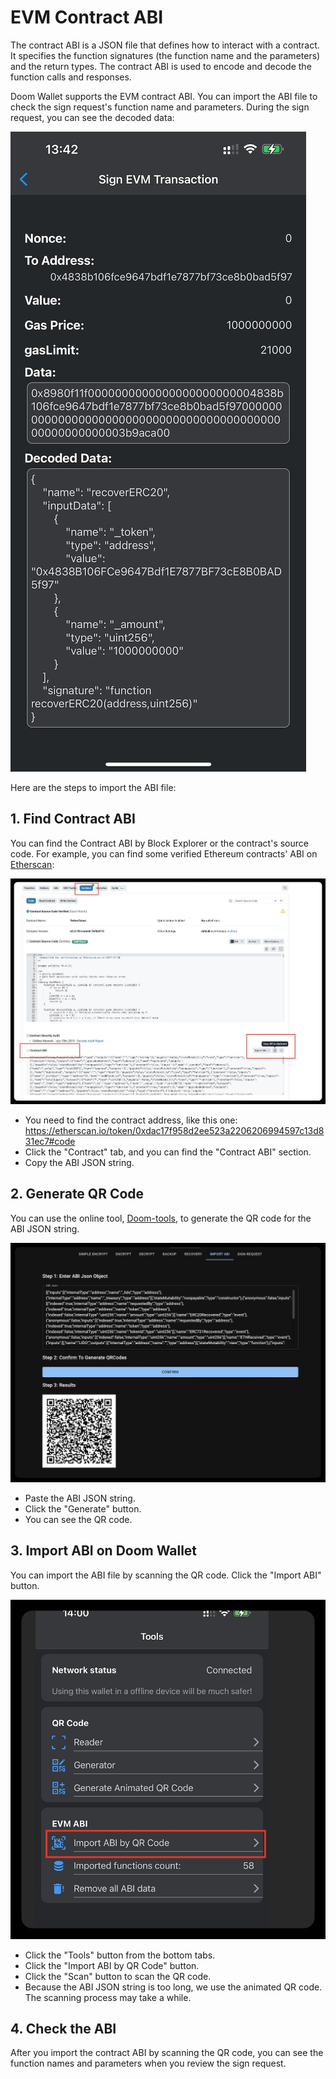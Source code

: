 # EVM Contract ABI

The contract ABI is a JSON file that defines how to interact with a contract. It specifies the function signatures (the function name and the parameters) and the return types. The contract ABI is used to encode and decode the function calls and responses.

Doom Wallet supports the EVM contract ABI. You can import the ABI file to check the sign request's function name and parameters. During the sign request, you can see the decoded data:

![](./1.jpg)

Here are the steps to import the ABI file:

## 1. Find Contract ABI

You can find the Contract ABI by Block Explorer or the contract's source code. For example, you can find some verified Ethereum contracts' ABI on [Etherscan](https://etherscan.io/):

![](./2.jpg)

- You need to find the contract address, like this one: https://etherscan.io/token/0xdac17f958d2ee523a2206206994597c13d831ec7#code
- Click the "Contract" tab, and you can find the "Contract ABI" section.
- Copy the ABI JSON string.

## 2. Generate QR Code

You can use the online tool, [Doom-tools](https://doom-helper.netlify.app/import-abi), to generate the QR code for the ABI JSON string.

![](./3.jpg)

- Paste the ABI JSON string.
- Click the "Generate" button.
- You can see the QR code.

## 3. Import ABI on Doom Wallet

You can import the ABI file by scanning the QR code. Click the "Import ABI" button.

![](./4.jpg)

- Click the "Tools" button from the bottom tabs.
- Click the "Import ABI by QR Code" button.
- Click the "Scan" button to scan the QR code.
- Because the ABI JSON string is too long, we use the animated QR code. The scanning process may take a while.

## 4. Check the ABI

After you import the contract ABI by scanning the QR code, you can see the function names and parameters when you review the sign request.
